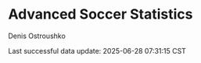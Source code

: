 # Advanced Soccer Statistics
Denis Ostroushko

<!-- gfm -->

Last successful data update: 2025-06-28 07:31:15 CST
